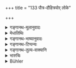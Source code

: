 +++
title = "133 पौत्र-दौहित्रयोर् लोके"

+++

<details><summary>गङ्गानथ-मूलानुवादः</summary>

In this world, between the son’s son and the daughter’s son there is no difference, in law; for the father and mother of each of them were both born of h is own body.—(133)
</details>

<details><summary>मेधातिथिः</summary>

पूर्वशेषो ऽयम् अर्थवादः । कथम् अविशेषस् **तयोर् हि मातापितराव्** इति ॥ ९.१३३ ॥
</details>

<details><summary>गङ्गानथ-भाष्यानुवादः</summary>

This is a declamatory supplement to what has gone before. “Why is there no difference?”

‘*Because the father and mother etc*., *etc*’—(133)
</details>

<details><summary>गङ्गानथ-टिप्पन्यः</summary>

‘*Na loke... na dharmataḥ*.’—‘Neither with regard to worldly affairs nor
to sacred deities’ (Kullūka);—‘with respect to sacred duties, according
to law’ (Rāghavānanda and Nandana).

This verse is quoted in *Smṛtitattva* II (p. 191), to the effect that
the son’s son and the daughter’s son being on the same footing, just as
in the absence of the son, the property goes to the son’s son, so also
in the absence of the daughter it should go to the daughter’s son;—again
on p. 394;—and in *Vyavahāra-Bālambhaṭṭī* (pp. 631, 664 and 752).
</details>

<details><summary>गङ्गानथ-तुल्य-वाक्यानि</summary>

**(verses 9.127-129, 9.132-133)  
**

See Comparative notes for [Verse
9.127](http://www.wisdomlib.org/hinduism/book/manusmriti-with-the-commentary-of-medhatithi/d/doc201500.html#comparative-notes "English translation of verse").
</details>

<details><summary>भारुचिः</summary>

> **पौत्रदौहित्रयोर् लोके न विशेषो ऽस्ति धर्मतः ।**

कारणम् अत्र ब्रवीति, येन-

> **तयोर् हि मातापितरौ संभूतौ तस्य देहतः  ॥ ९.१३३ ॥**

पुत्रिकापुत्रस्तुतिः पूर्वविध्यर्था ॥ ९.१३३ ॥
</details>

<details><summary>Bühler</summary>

133	Between a son's son and the son of an (appointed) daughter there is no difference, neither with respect to worldly matters nor to sacred duties; for their father and mother both sprang from the body of the same (man).
</details>
